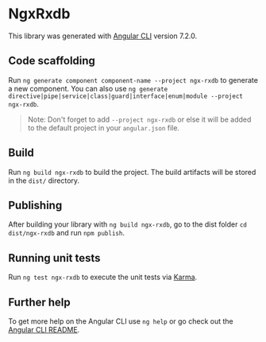 # NgxRxdb

This library was generated with [Angular CLI](https://github.com/angular/angular-cli) version 7.2.0.

## Code scaffolding

Run `ng generate component component-name --project ngx-rxdb` to generate a new component. You can also use `ng generate directive|pipe|service|class|guard|interface|enum|module --project ngx-rxdb`.
> Note: Don't forget to add `--project ngx-rxdb` or else it will be added to the default project in your `angular.json` file. 

## Build

Run `ng build ngx-rxdb` to build the project. The build artifacts will be stored in the `dist/` directory.

## Publishing

After building your library with `ng build ngx-rxdb`, go to the dist folder `cd dist/ngx-rxdb` and run `npm publish`.

## Running unit tests

Run `ng test ngx-rxdb` to execute the unit tests via [Karma](https://karma-runner.github.io).

## Further help

To get more help on the Angular CLI use `ng help` or go check out the [Angular CLI README](https://github.com/angular/angular-cli/blob/master/README.md).
